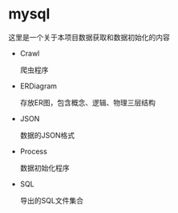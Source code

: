# mysql

这里是一个关于本项目数据获取和数据初始化的内容

- Crawl

    爬虫程序

- ERDiagram

    存放ER图，包含概念、逻辑、物理三层结构

- JSON

    数据的JSON格式

- Process

    数据初始化程序

- SQL

  导出的SQL文件集合
  
    